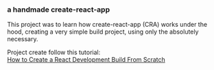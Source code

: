 ### a handmade create-react-app </br>
 This project was to learn how create-react-app (CRA) works under the hood, creating a very simple build project, using only the absolutely necessary.

Project create follow this tutorial:</br>
[How to Create a React Development Build From Scratch](https://medium.com/swlh/react-without-create-react-app-setting-up-a-dev-build-from-scratch-fefd5d9d6baa)
